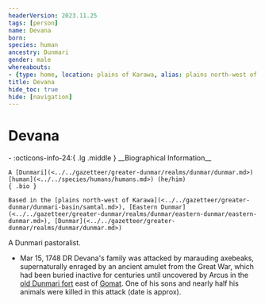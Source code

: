 ```yaml
---
headerVersion: 2023.11.25
tags: [person]
name: Devana
born:
species: human
ancestry: Dunmari
gender: male
whereabouts:
- {type: home, location: plains of Karawa, alias: plains north-west of Karawa}
title: Devana
hide_toc: true
hide: [navigation]
---
```

# Devana
<div class="grid cards ext-narrow-margin ext-one-column" markdown>
- :octicons-info-24:{ .lg .middle } __Biographical Information__

    A [Dunmari](<../../gazetteer/greater-dunmar/realms/dunmar/dunmar.md>) [human](<../../species/humans/humans.md>) (he/him)  
    { .bio }

    Based in the [plains north-west of Karawa](<../../gazetteer/greater-dunmar/dunmari-basin/samtal.md>), [Eastern Dunmar](<../../gazetteer/greater-dunmar/realms/dunmar/eastern-dunmar/eastern-dunmar.md>), [Dunmar](<../../gazetteer/greater-dunmar/realms/dunmar/dunmar.md>)
</div>


A Dunmari pastoralist.



* Mar 15, 1748 DR Devana's family was attacked by marauding axebeaks, supernaturally enraged by an ancient amulet from the Great War, which had been buried inactive for centuries until uncovered by Arcus in the [old Dunmari fort](<../../gazetteer/greater-dunmar/dunmari-basin/dunmari-fort-gomat.md>) east of [Gomat](<../../gazetteer/greater-dunmar/dunmari-basin/gomat.md>). One of his sons and nearly half his animals were killed in this attack (date is approx).

